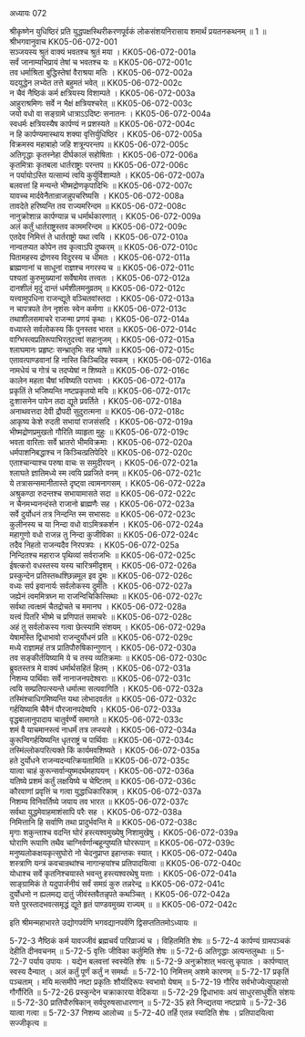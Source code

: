 अध्यायः 072

श्रीकृष्णेन युधिष्ठिरं प्रति युद्धपक्षस्थिरीकरणपूर्वकं लोकसंशयनिरासाय शमार्थं प्रयतनकथनम् ॥ 1 ॥
श्रीभगवानुवाच 	KK05-06-072-001  
सञ्जयस्य श्रुतं वाक्यं भवतश्च श्रुतं मया ।	KK05-06-072-001a  
सर्वं जानाम्यभिप्रायं तेषां च भवतश्च यः ॥	KK05-06-072-001c  
तव धर्माश्रिता बुद्धिस्तेषां वैराश्रया मतिः ।	KK05-06-072-002a  
यदयुद्धेन लभ्येत तत्ते बहुमतं भवेत् ॥	KK05-06-072-002c  
न चैवं नैष्ठिकं कर्म क्षत्रियस्य विशाम्पते ।	KK05-06-072-003a  
आहुराश्रमिणः सर्वे न भैक्षं क्षत्रियश्चरेत् ॥	KK05-06-072-003c  
जयो वधो वा सङ्ग्रामे धात्राऽऽदिष्टः सनातनः ।	KK05-06-072-004a  
स्वधर्मः क्षत्रियस्यैष कार्पण्यं न प्रशस्यते ॥	KK05-06-072-004c  
न हि कार्पण्यमास्थाय शक्या वृत्तिर्युधिष्ठिर ।	KK05-06-072-005a  
विक्रमस्व महाबाहो जहि शत्रून्परन्तप ॥	KK05-06-072-005c  
अतिगृद्धाः कृतस्नेहा दीर्घकालं सहोषिताः ।	KK05-06-072-006a  
कृतमित्राः कृतबला धार्तराष्ट्राः परन्तप ॥	KK05-06-072-006c  
न पर्यायोऽस्ति यत्साम्यं त्वयि कुर्युर्विशाम्पते ।	KK05-06-072-007a  
बलवत्तां हि मन्यन्ते भीष्मद्रोणकृपादिभिः ॥	KK05-06-072-007c  
यावच्च मार्दवेनैतान्राजन्नुपचरिष्यसि ।	KK05-06-072-008a  
तावदेते हरिष्यन्ति तव राज्यमरिन्दम ॥	KK05-06-072-008c  
नानुक्रोशान्न कार्पण्यान्न च धर्मार्थकारणात् ।	KK05-06-072-009a  
अलं कर्तुं धार्तराष्ट्रस्तव काममरिन्दम ॥	KK05-06-072-009c  
एतदेव निमित्तं ते धार्तराष्ट्रो यथा त्वयि ।	KK05-06-072-010a  
नान्वतप्यत कोपेन तव कृत्वाऽपि दुष्करम् ॥	KK05-06-072-010c  
पितामहस्य द्रोणस्य विदुरस्य च धीमतः ।	KK05-06-072-011a  
ब्राह्मणानां च साधूनां राज्ञश्च नगरस्य च ॥	KK05-06-072-011c  
पश्यतां कुरुमुख्यानां सर्वेषामेव तत्त्वतः ।	KK05-06-072-012a  
दानशीलं मृदुं दान्तं धर्मशीलमनुव्रतम् ॥	KK05-06-072-012c  
यत्त्वामुपधिना राजन्द्यूते वञ्चितवांस्तदा ।	KK05-06-072-013a  
न चापत्रपते तेन नृशंसः स्वेन कर्मणा ॥	KK05-06-072-013c  
तथाशीलसमाचरे राजन्मा प्रणयं कृथाः ।	KK05-06-072-014a  
वध्यास्ते सर्वलोकस्य किं पुनस्तव भारत ॥	KK05-06-072-014c  
वाग्भिस्त्वप्रतिरूपाभिरतुदत्त्वां सहानुजम् ।	KK05-06-072-015a  
श्लाघमानः प्रहृष्टः सन्भ्रातृभिः सह भाषते ॥	KK05-06-072-015c  
एतावत्पाण्डवानां हि नास्ति किञ्चिदिह स्वकम् ।	KK05-06-072-016a  
नामधेयं च गोत्रं च तदप्येषां न शिष्यते ॥	KK05-06-072-016c  
कालेन महता चैषां भविष्यति पराभवः ।	KK05-06-072-017a  
प्रकृतिं ते भजिष्यन्ति नष्टप्रकृतयो मयि ॥	KK05-06-072-017c  
दुःशासनेन पापेन तदा द्यूते प्रवर्तिते ।	KK05-06-072-018a  
अनाथवत्तदा देवी द्रौपदी सुदुरात्मना ॥	KK05-06-072-018c  
आकृष्य केशे रुदती सभायां राजसंसदि ।	KK05-06-072-019a  
भीष्मद्रोणप्रमुखतो गौरिति व्याहृता मुहुः ॥	KK05-06-072-019c  
भवता वारिताः सर्वे भ्रातरो भीमविक्रमाः ।	KK05-06-072-020a  
धर्मपाशनिबद्धाश्च न किञ्चित्प्रतिपेदिरे ॥	KK05-06-072-020c  
एताश्चान्याश्च परुषा वाचः स समुदीरयन् ।	KK05-06-072-021a  
श्लाघते ज्ञातिमध्ये स्म त्वयि प्रव्रजिते वनम् ॥	KK05-06-072-021c  
ये तत्रासन्समानीतास्ते दृष्ट्वा त्वामनागसम् ।	KK05-06-072-022a  
अश्रुकण्ठा रुदन्तश्च सभायामासते सदा ॥	KK05-06-072-022c  
न चैनमभ्यनन्दंस्ते राजानो ब्राह्मणैः सह ।	KK05-06-072-023a  
सर्वे दुर्योधनं तत्र निन्दन्ति स्म सभासदः ॥	KK05-06-072-023c  
कुलीनस्य च या निन्दा वधो वाऽमित्रकर्शन ।	KK05-06-072-024a  
महागुणो वधो राजन्न तु निन्दा कुजीविका ॥	KK05-06-072-024c  
तदैव निहतो राजन्यदैव निरपत्रपः ।	KK05-06-072-025a  
निन्दितश्च महाराज पृथिव्यां सर्वराजभिः ॥	KK05-06-072-025c  
ईषत्करो वधस्तस्य यस्य चारित्रमीदृशम् ।	KK05-06-072-026a  
प्रस्कुन्देन प्रतिस्तब्धश्छिन्नमूल इव द्रुमः ॥	KK05-06-072-026c  
वध्यः सर्प इवानार्यः सर्वलोकस्य दुर्मतिः ।	KK05-06-072-027a  
जह्येनं त्वममित्रघ्न मा राजन्विचिकित्सिथाः ॥	KK05-06-072-027c  
सर्वथा त्वत्क्षमं चैतद्रोचते च ममानघ ।	KK05-06-072-028a  
यत्त्वं पितरि भीष्मे च प्रणिपातं समाचरेः ॥	KK05-06-072-028c  
अहं तु सर्वलोकस्य गत्वा छेत्स्यामि संशयम् ।	KK05-06-072-029a  
येषामस्ति द्विधाभावो राजन्दुर्योधनं प्रति ॥	KK05-06-072-029c  
मध्ये राज्ञामहं तत्र प्रातिपौरुषिकान्गुणान् ।	KK05-06-072-030a  
तव सङ्कीर्तयिष्यामि ये च तस्य व्यतिक्रमाः ॥	KK05-06-072-030c  
ब्रुवतस्तत्र मे वाक्यं धर्मार्थसहितं हितम् ।	KK05-06-072-031a  
निशम्य पार्थिवाः सर्वे नानाजनपदेश्वराः ॥	KK05-06-072-031c  
त्वयि सम्प्रतिपत्स्यन्ते धर्मात्मा सत्यवागिति ।	KK05-06-072-032a  
तस्मिंश्चाधिगमिष्यन्ति यथा लोभादवर्तत ॥	KK05-06-072-032c  
गर्हयिष्यामि चैवैनं पौरजानपदेष्वपि ।	KK05-06-072-033a  
वृद्धबालानुपादाय चातुर्वर्ण्ये समागते ॥	KK05-06-072-033c  
शमं वै याचमानस्त्वं नाधर्मं तत्र लप्स्यसे ।	KK05-06-072-034a  
कुरून्विगर्हयिष्यन्ति धृतराष्ट्रं च पार्थिवाः ॥	KK05-06-072-034c  
तस्मिंल्लोकपरित्यक्ते किं कार्यमवशिष्यते ।	KK05-06-072-035a  
हते दुर्योधने राजन्यदन्यत्क्रियतामिति ॥	KK05-06-072-035c  
यात्वा चाहं कुरून्सर्वान्युष्मदर्थमहापयन् ।	KK05-06-072-036a  
यतिष्ये प्रशमं कर्तुं लक्षयिष्ये च चेष्टितम् ॥	KK05-06-072-036c  
कौरवाणां प्रवृत्तिं च गत्वा युद्धाधिकारिकाम् ।	KK05-06-072-037a  
निशम्य विनिवर्तिष्ये जयाय तव भारत ॥	KK05-06-072-037c  
सर्वथा युद्धमेवाहमाशंसापि परैः सह ।	KK05-06-072-038a  
निमित्तानि हि सर्वाणि तथा प्रादुर्भवन्ति मे ॥	KK05-06-072-038c  
मृगाः शकुन्ताश्च वदन्ति घोरं हस्त्यश्वमुख्येषु निशामुखेषु ।	KK05-06-072-039a  
घोराणि रूपाणि तथैव चाग्निर्वर्णान्बहून्पुष्यति घोररूपान् ॥	KK05-06-072-039c  
मनुष्यलोकक्षयकृत्सुघोरो नो चेदनुप्राप्त इहान्तकः स्यात् ।	KK05-06-072-040a  
शस्त्राणि यन्त्रं कवचान्रथांश्च नागान्हयांश्च प्रतिपादयित्वा ॥	KK05-06-072-040c  
योधाश्च सर्वे कृतनिश्चयास्ते भवन्तु हस्त्यश्वरथेषु यत्ताः ।	KK05-06-072-041a  
साङ्ग्रामिकं ते यदुपार्जनीयं सर्वं समग्रं कुरु तन्नरेन्द्र ॥	KK05-06-072-041c  
दुर्योधनो न ह्यलमद्य दातुं जीवंस्तवैतन्नृपते कथञ्चित् ।	KK05-06-072-042a  
यत्ते पुरस्तादभवत्समृद्धं द्यूते हृतं पाण्डवमुख्य राज्यम् ॥ ॥	KK05-06-072-042c  

इति श्रीमन्महाभारते उद्योगपर्वणि भगवद्यानपर्वणि द्विसप्ततितमोऽध्यायः ॥

5-72-3 नैष्ठिकं कर्म यावज्जीवं ब्रह्मचर्यं पारिव्राज्यं च । विहितमिति शेषः ॥ 5-72-4 कार्पण्यं ग्रामपञ्चकं देहीति दीनवचनम् ॥ 5-72-5 वृत्तिः जीविका कर्तुमिति शेषः ॥ 5-72-6 अतिगृद्धाः अत्यन्तलुब्धाः ॥ 5-72-7 पर्याय उपायः । यद्येन बलवत्तां स्वस्येति शेषः ॥ 5-72-9 अनुक्रोशात् भवत्सु कृपातः । कार्पण्यात् स्वस्य दैन्यात् । अलं कर्तुं पूर्णं कर्तुं न समर्थाः ॥ 5-72-10 निमित्तम् अशमे कारणम् ॥ 5-72-17 प्रकृतिं पञ्चताम् । मयि मत्समीपे नष्टा प्रकृतिः शौर्यादिरूपः स्वभावो येषाम् ॥ 5-72-19 गौरिव सर्वभोज्येत्युपहासो गौर्गौरिति ॥ 5-72-26 प्रस्कुन्देन चक्राकारया वेदिकया ॥ 5-72-29 द्विधाभावः अयं साधुरसाधुर्वेति संशयः ॥ 5-72-30 प्रातिपौरुषिकान् सर्वपुरुषसाधारणान् ॥ 5-72-35 हते निन्द्यतया नष्टप्राये ॥ 5-72-36 यात्वा गत्वा ॥ 5-72-37 निशम्य आलोच्य ॥ 5-72-40 तर्हि एतन्न स्यादिति शेषः । प्रतिपादयित्वा सज्जीकृत्य ॥
